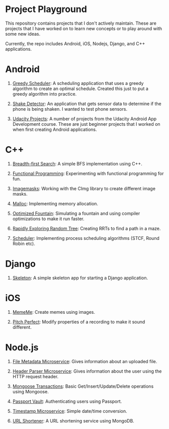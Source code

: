 # Project Playground

This repository contains projects that I don't actively maintain. These are projects that I have worked on to learn new concepts or to play around with some new ideas.

Currently, the repo includes Android, iOS, Nodejs, Django, and C++ applications. 

# Android 
1. [Greedy Scheduler](https://github.com/Humad/Project-Playground/tree/master/Android/GreedyScheduler): 
A scheduling application that uses a greedy algorithm to create an optimal schedule. 
Created this just to put a greedy algorithm into practice.

2. [Shake Detector](https://github.com/Humad/Project-Playground/tree/master/Android/ShakeDetector): 
An application that gets sensor data to determine if the phone is being shaken.
I wanted to test phone sensors.

3. [Udacity Projects](https://github.com/Humad/Project-Playground/tree/master/Android/UdacityProjects): 
A number of projects from the Udacity Android App Development course. 
These are just beginner projects that I worked on when first creating Android applications.

# C++
1. [Breadth-first Search](https://github.com/Humad/Project-Playground/tree/master/C%2B%2B/bfs): 
A simple BFS implementation using C++.

2. [Functional Programming](https://github.com/Humad/Project-Playground/tree/master/C%2B%2B/functional-programming): 
Experimenting with functional programming for fun.

3. [Imagemasks](https://github.com/Humad/Project-Playground/tree/master/C%2B%2B/imagemasks): 
Working with the CImg library to create different image masks.

4. [Malloc](https://github.com/Humad/Project-Playground/tree/master/C%2B%2B/malloc): 
Implementing memory allocation.

5. [Optimized Fountain](https://github.com/Humad/Project-Playground/tree/master/C%2B%2B/optimized-fountain): 
Simulating a fountain and using compiler optimizations to make it run faster.

6. [Rapidly Exploring Random Tree](https://github.com/Humad/Project-Playground/tree/master/C%2B%2B/rapidly-exploring-random-tree): 
Creating RRTs to find a path in a maze.

7. [Scheduler](https://github.com/Humad/Project-Playground/tree/master/C%2B%2B/scheduler): 
Implementing process scheduling algorithms (STCF, Round Robin etc).

# Django
1. [Skeleton](https://github.com/Humad/Project-Playground/tree/master/Django/SkeletonProject): 
A simple skeleton app for starting a Django application.

# iOS
1. [MemeMe](https://github.com/Humad/Project-Playground/tree/master/iOS/(iOS)-MemeMe): 
Create memes using images.

2. [Pitch Perfect](https://github.com/Humad/Project-Playground/tree/master/iOS/(iOS)-PitchPerfect): 
Modify properties of a recording to make it sound different.

# Node.js
1. [File Metadata Microservice](https://github.com/Humad/Project-Playground/tree/master/Nodejs/FileMetaDataMicroservice): 
Gives information about an uploaded file.

2. [Header Parser Microservice](https://github.com/Humad/Project-Playground/tree/master/Nodejs/HeaderParserMicroservice): 
Gives information about the user using the HTTP request header.

3. [Mongoose Transactions](https://github.com/Humad/Project-Playground/tree/master/Nodejs/MongooseTransactions): 
Basic Get/Insert/Update/Delete operations using Mongoose.

4. [Passport Vault](https://github.com/Humad/Project-Playground/tree/master/Nodejs/PassportVault): 
Authenticating users using Passport.

5. [Timestamp Microservice](https://github.com/Humad/Project-Playground/tree/master/Nodejs/TimestampMicroservice): 
Simple date/time conversion.

6. [URL Shortener](https://github.com/Humad/Project-Playground/tree/master/Nodejs/URLShortener): 
A URL shortening service using MongoDB.
